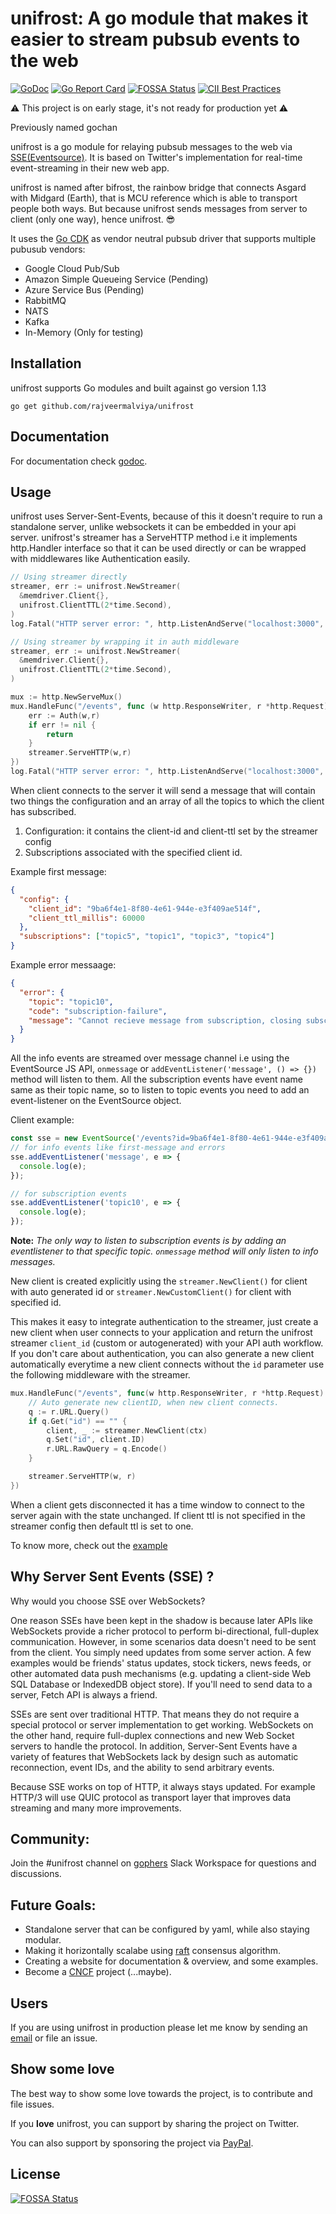# unifrost: A go module that makes it easier to stream pubsub events to the web

[![GoDoc](https://godoc.org/github.com/rajveermalviya/unifrost?status.svg)](https://godoc.org/github.com/rajveermalviya/unifrost)
[![Go Report Card](https://goreportcard.com/badge/github.com/rajveermalviya/unifrost)](https://goreportcard.com/report/rajveermalviya/unifrost)
[![FOSSA Status](https://app.fossa.io/api/projects/git%2Bgithub.com%2Frajveermalviya%2Funifrost.svg?type=shield)](https://app.fossa.io/projects/git%2Bgithub.com%2Frajveermalviya%2Funifrost?ref=badge_shield)
[![CII Best Practices](https://bestpractices.coreinfrastructure.org/projects/3298/badge)](https://bestpractices.coreinfrastructure.org/projects/3298)

⚠ This project is on early stage, it's not ready for production yet ⚠

Previously named gochan

unifrost is a go module for relaying pubsub messages to the web via
[SSE(Eventsource)](https://en.wikipedia.org/wiki/Server-sent_events).
It is based on Twitter's implementation for real-time event-streaming
in their new web app.

unifrost is named after bifrost, the rainbow bridge that connects Asgard with Midgard (Earth), that is MCU reference which is able to transport people both ways. But because unifrost sends messages from server to client (only one way), hence unifrost. 😎

It uses the [Go CDK](https://gocloud.dev) as vendor neutral pubsub driver
that supports multiple pubusub vendors:

- Google Cloud Pub/Sub
- Amazon Simple Queueing Service (Pending)
- Azure Service Bus (Pending)
- RabbitMQ
- NATS
- Kafka
- In-Memory (Only for testing)

## Installation

unifrost supports Go modules and built against go version 1.13

```shell
go get github.com/rajveermalviya/unifrost
```

## Documentation

For documentation check [godoc](https://godoc.org/github.com/rajveermalviya/unifrost).

## Usage

unifrost uses Server-Sent-Events, because of this it doesn't require to run a
standalone server, unlike websockets it can be embedded in your api server.
unifrost's streamer has a ServeHTTP method i.e it implements http.Handler
interface so that it can be used directly or can be wrapped with middlewares
like Authentication easily.

```go
// Using streamer directly
streamer, err := unifrost.NewStreamer(
  &memdriver.Client{},
  unifrost.ClientTTL(2*time.Second),
)
log.Fatal("HTTP server error: ", http.ListenAndServe("localhost:3000", streamer))
```

```go
// Using streamer by wrapping it in auth middleware
streamer, err := unifrost.NewStreamer(
  &memdriver.Client{},
  unifrost.ClientTTL(2*time.Second),
)

mux := http.NewServeMux()
mux.HandleFunc("/events", func (w http.ResponseWriter, r *http.Request) {
    err := Auth(w,r)
    if err != nil {
        return
    }
    streamer.ServeHTTP(w,r)
})
log.Fatal("HTTP server error: ", http.ListenAndServe("localhost:3000", mux))
```

When client connects to the server it will send a message that will contain
two things the configuration and an array of all the topics to which the client
has subscribed.

1. Configuration: it contains the client-id and client-ttl set by the
   streamer config
2. Subscriptions associated with the specified client id.

Example first message:

```json
{
  "config": {
    "client_id": "9ba6f4e1-8f80-4e61-944e-e3f409ae514f",
    "client_ttl_millis": 60000
  },
  "subscriptions": ["topic5", "topic1", "topic3", "topic4"]
}
```

Example error messaage:

```json
{
  "error": {
    "topic": "topic10",
    "code": "subscription-failure",
    "message": "Cannot recieve message from subscription, closing subscription"
  }
}
```

All the info events are streamed over message channel i.e using the
EventSource JS API, `onmessage` or `addEventListener('message', () => {})`
method will listen to them.
All the subscription events have event name same as their topic name, so to
listen to topic events you need to add an event-listener on the EventSource
object.

Client example:

```js
const sse = new EventSource('/events?id=9ba6f4e1-8f80-4e61-944e-e3f409ae514f');
// for info events like first-message and errors
sse.addEventListener('message', e => {
  console.log(e);
});

// for subscription events
sse.addEventListener('topic10', e => {
  console.log(e);
});
```

**Note:** _The only way to listen to subscription events is by adding an eventlistener to that specific topic. `onmessage` method will only listen to info messages._

New client is created explicitly using the `streamer.NewClient()` for
client with auto generated id or `streamer.NewCustomClient()` for client
with specified id.

This makes it easy to integrate authentication to the streamer, just create
a new client when user connects to your application and return the unifrost
streamer `client_id` (custom or autogenerated) with your API auth workflow.
If you don't care about authentication, you can also generate a new client
automatically everytime a new client connects without the `id` parameter
use the following middleware with the streamer.

```go
mux.HandleFunc("/events", func(w http.ResponseWriter, r *http.Request) {
    // Auto generate new clientID, when new client connects.
    q := r.URL.Query()
    if q.Get("id") == "" {
        client, _ := streamer.NewClient(ctx)
        q.Set("id", client.ID)
        r.URL.RawQuery = q.Encode()
    }

    streamer.ServeHTTP(w, r)
})
```

When a client gets disconnected it has a time window to connect to the server
again with the state unchanged. If client ttl is not specified in the
streamer config then default ttl is set to one.

To know more, check out the [example](examples/1000topics)

## Why Server Sent Events (SSE) ?

Why would you choose SSE over WebSockets?

One reason SSEs have been kept in the shadow is because later APIs like
WebSockets provide a richer protocol to perform bi-directional, full-duplex
communication. However, in some scenarios data doesn't need to be sent from the
client. You simply need updates from some server action. A few examples would
be friends' status updates, stock tickers, news feeds, or other automated data
push mechanisms (e.g. updating a client-side Web SQL Database or IndexedDB
object store). If you'll need to send data to a server, Fetch API is always a
friend.

SSEs are sent over traditional HTTP. That means they do not require a special
protocol or server implementation to get working. WebSockets on the other hand,
require full-duplex connections and new Web Socket servers to handle the
protocol. In addition, Server-Sent Events have a variety of features that
WebSockets lack by design such as automatic reconnection, event IDs, and the
ability to send arbitrary events.

Because SSE works on top of HTTP, it always stays updated. For example HTTP/3
will use QUIC protocol as transport layer that improves data streaming and many
more improvements.

## Community:

Join the #unifrost channel on [gophers](https://gophers.slack.com/messages/unifrost) Slack Workspace for questions and discussions.

## Future Goals:

- Standalone server that can be configured by yaml, while also staying modular.
- Making it horizontally scalabe using [raft](https://raft.github.io/) consensus algorithm.
- Creating a website for documentation & overview, and some examples.
- Become a [CNCF](https://cncf.io) project (...maybe).

## Users

If you are using unifrost in production please let me know by sending an
[email](mailto:rajveer0malviya@gmail.com) or file an issue.

## Show some love

The best way to show some love towards the project, is to contribute and file
issues.

If you **love** unifrost, you can support by sharing the project on Twitter.

You can also support by sponsoring the project via [PayPal](https://paypal.me/rajveermalviya).

## License

[![FOSSA Status](https://app.fossa.io/api/projects/git%2Bgithub.com%2Frajveermalviya%2Funifrost.svg?type=large)](https://app.fossa.io/projects/git%2Bgithub.com%2Frajveermalviya%2Funifrost?ref=badge_large)
